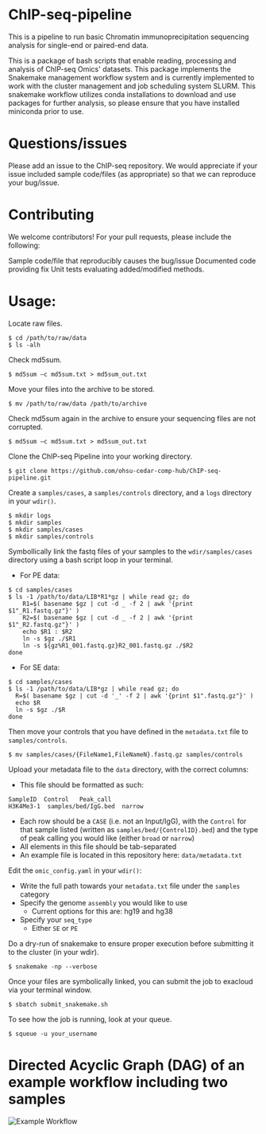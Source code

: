 # ChIP-seq-pipeline
This is a pipeline to run basic Chromatin immunoprecipitation sequencing analysis for single-end or paired-end data.

This is a package of bash scripts that enable reading, processing and analysis of ChIP-seq Omics' datasets. This package implements the Snakemake management workflow system and is currently implemented to work with the cluster management and job scheduling system SLURM. This snakemake workflow utilizes conda installations to download and use packages for further analysis, so please ensure that you have installed miniconda prior to use.

# Questions/issues
Please add an issue to the ChIP-seq repository. We would appreciate if your issue included sample code/files (as appropriate) so that we can reproduce your bug/issue.

# Contributing
We welcome contributors! For your pull requests, please include the following:

Sample code/file that reproducibly causes the bug/issue
Documented code providing fix
Unit tests evaluating added/modified methods.

# Usage:

Locate raw files.

```
$ cd /path/to/raw/data
$ ls -alh
```

Check md5sum.

```
$ md5sum –c md5sum.txt > md5sum_out.txt
```

Move your files into the archive to be stored.

```
$ mv /path/to/raw/data /path/to/archive
```

Check md5sum again in the archive to ensure your sequencing files are not corrupted.

```
$ md5sum –c md5sum.txt > md5sum_out.txt
```

Clone the ChIP-seq Pipeline into your working directory.

```
$ git clone https://github.com/ohsu-cedar-comp-hub/ChIP-seq-pipeline.git
```

Create a `samples/cases`, a `samples/controls` directory, and a `logs` directory in your `wdir()`.

```
$ mkdir logs
$ mkdir samples
$ mkdir samples/cases
$ mkdir samples/controls
```

Symbollically link the fastq files of your samples to the `wdir/samples/cases` directory using a bash script loop in your terminal.

* For PE data:
```
$ cd samples/cases
$ ls -1 /path/to/data/LIB*R1*gz | while read gz; do
    R1=$( basename $gz | cut -d _ -f 2 | awk '{print $1"_R1.fastq.gz"}' )
    R2=$( basename $gz | cut -d _ -f 2 | awk '{print $1"_R2.fastq.gz"}' )
    echo $R1 : $R2
    ln -s $gz ./$R1
    ln -s ${gz%R1_001.fastq.gz}R2_001.fastq.gz ./$R2
done
```
* For SE data:
```
$ cd samples/cases
$ ls -1 /path/to/data/LIB*gz | while read gz; do 
  R=$( basename $gz | cut -d '_' -f 2 | awk '{print $1".fastq.gz"}' )
  echo $R
  ln -s $gz ./$R
done
```

Then move your controls that you have defined in the `metadata.txt` file to `samples/controls`.
```
$ mv samples/cases/{FileName1,FileNameN}.fastq.gz samples/controls
```

Upload your metadata file to the `data` directory, with the correct columns:
* This file should be formatted as such:
```
SampleID  Control   Peak_call
H3K4Me3-1  samples/bed/IgG.bed  narrow
```
* Each row should be a `CASE` (i.e. not an Input/IgG), with the `Control` for that sample listed (written as `samples/bed/{ControlID}.bed`) and the type of peak calling you would like (either `broad` or `narrow`)
* All elements in this file should be tab-separated
* An example file is located in this repository here: `data/metadata.txt`

Edit the `omic_config.yaml` in your `wdir()`:
* Write the full path towards your `metadata.txt` file under the `samples` category
* Specify the genome `assembly` you would like to use
    * Current options for this are: hg19 and hg38
* Specify your `seq_type`
    * Either `SE` or `PE`

Do a dry-run of snakemake to ensure proper execution before submitting it to the cluster (in your wdir).

```
$ snakemake -np --verbose
```

Once your files are symbolically linked, you can submit the job to exacloud via your terminal window.

```
$ sbatch submit_snakemake.sh
```

To see how the job is running, look at your queue.

```
$ squeue -u your_username
```

Directed Acyclic Graph (DAG) of an example workflow including two samples
======================
![Example Workflow](https://github.com/ohsu-cedar-comp-hub/ChIP-seq-pipeline/blob/master/data/dag.png)

